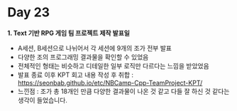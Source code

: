 # Day 23
**1. Text 기반 RPG 게임 팀 프로젝트 제작 발표일**

- A세션, B세션으로 나뉘어서 각 세션에 9개의 조가 전부 발표
- 다양한 조의 프로그래밍 결과물을 확인할 수 있었음
- 전체적인 형태는 비슷하고 디테일한 일부 로직만 다르다는 느낌을 받았었음
- 발표 종료 이후 KPT 회고 내용 작성 후 취합 : https://seonbab.github.io/etc/NBCamp-Cpp-TeamProject-KPT/
- 느낀점 : 조가 총 18개인 만큼 다양한 결과물이 나온 것 같고 다들 잘 하신 것 같다는 생각이 들었습니다.
